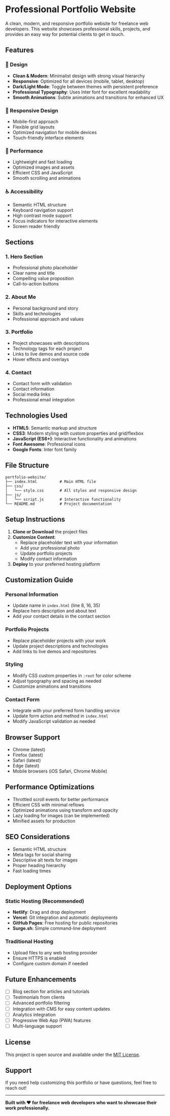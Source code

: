 # Professional Portfolio Website

A clean, modern, and responsive portfolio website for freelance web developers. This website showcases professional skills, projects, and provides an easy way for potential clients to get in touch.

## Features

### 🎨 Design
- **Clean & Modern**: Minimalist design with strong visual hierarchy
- **Responsive**: Optimized for all devices (mobile, tablet, desktop)
- **Dark/Light Mode**: Toggle between themes with persistent preference
- **Professional Typography**: Uses Inter font for excellent readability
- **Smooth Animations**: Subtle animations and transitions for enhanced UX

### 📱 Responsive Design
- Mobile-first approach
- Flexible grid layouts
- Optimized navigation for mobile devices
- Touch-friendly interface elements

### 🚀 Performance
- Lightweight and fast loading
- Optimized images and assets
- Efficient CSS and JavaScript
- Smooth scrolling and animations

### ♿ Accessibility
- Semantic HTML structure
- Keyboard navigation support
- High contrast mode support
- Focus indicators for interactive elements
- Screen reader friendly

## Sections

### 1. Hero Section
- Professional photo placeholder
- Clear name and title
- Compelling value proposition
- Call-to-action buttons

### 2. About Me
- Personal background and story
- Skills and technologies
- Professional approach and values

### 3. Portfolio
- Project showcases with descriptions
- Technology tags for each project
- Links to live demos and source code
- Hover effects and overlays

### 4. Contact
- Contact form with validation
- Contact information
- Social media links
- Professional email integration

## Technologies Used

- **HTML5**: Semantic markup and structure
- **CSS3**: Modern styling with custom properties and grid/flexbox
- **JavaScript (ES6+)**: Interactive functionality and animations
- **Font Awesome**: Professional icons
- **Google Fonts**: Inter font family

## File Structure

```
portfolio-website/
├── index.html          # Main HTML file
├── css/
│   └── style.css       # All styles and responsive design
├── js/
│   └── script.js       # Interactive functionality
└── README.md           # Project documentation
```

## Setup Instructions

1. **Clone or Download** the project files
2. **Customize Content**:
   - Replace placeholder text with your information
   - Add your professional photo
   - Update portfolio projects
   - Modify contact information
3. **Deploy** to your preferred hosting platform

## Customization Guide

### Personal Information
- Update name in `index.html` (line 8, 16, 35)
- Replace hero description and about text
- Add your contact details in the contact section

### Portfolio Projects
- Replace placeholder projects with your work
- Update project descriptions and technologies
- Add links to live demos and repositories

### Styling
- Modify CSS custom properties in `:root` for color scheme
- Adjust typography and spacing as needed
- Customize animations and transitions

### Contact Form
- Integrate with your preferred form handling service
- Update form action and method in `index.html`
- Modify JavaScript validation as needed

## Browser Support

- Chrome (latest)
- Firefox (latest)
- Safari (latest)
- Edge (latest)
- Mobile browsers (iOS Safari, Chrome Mobile)

## Performance Optimizations

- Throttled scroll events for better performance
- Efficient CSS with minimal reflows
- Optimized animations using transform and opacity
- Lazy loading for images (can be implemented)
- Minified assets for production

## SEO Considerations

- Semantic HTML structure
- Meta tags for social sharing
- Descriptive alt texts for images
- Proper heading hierarchy
- Fast loading times

## Deployment Options

### Static Hosting (Recommended)
- **Netlify**: Drag and drop deployment
- **Vercel**: Git integration and automatic deployments
- **GitHub Pages**: Free hosting for public repositories
- **Surge.sh**: Simple command-line deployment

### Traditional Hosting
- Upload files to any web hosting provider
- Ensure HTTPS is enabled
- Configure custom domain if needed

## Future Enhancements

- [ ] Blog section for articles and tutorials
- [ ] Testimonials from clients
- [ ] Advanced portfolio filtering
- [ ] Integration with CMS for easy content updates
- [ ] Analytics integration
- [ ] Progressive Web App (PWA) features
- [ ] Multi-language support

## License

This project is open source and available under the [MIT License](LICENSE).

## Support

If you need help customizing this portfolio or have questions, feel free to reach out!

---

**Built with ❤️ for freelance web developers who want to showcase their work professionally.**